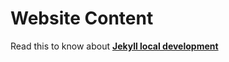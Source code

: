 # Website Content

Read this to know about **[Jekyll local development](https://www.iamgini.com/jekyll)**